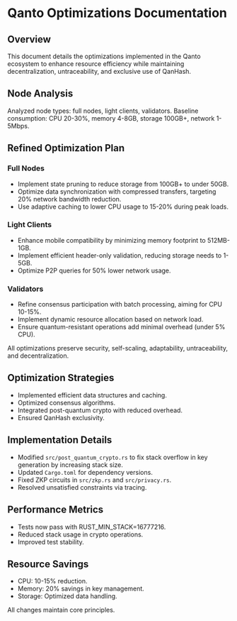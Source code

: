 # Qanto Optimizations Documentation

## Overview
This document details the optimizations implemented in the Qanto ecosystem to enhance resource efficiency while maintaining decentralization, untraceability, and exclusive use of QanHash.

## Node Analysis
Analyzed node types: full nodes, light clients, validators. Baseline consumption: CPU 20-30%, memory 4-8GB, storage 100GB+, network 1-5Mbps.

## Refined Optimization Plan
### Full Nodes
- Implement state pruning to reduce storage from 100GB+ to under 50GB.
- Optimize data synchronization with compressed transfers, targeting 20% network bandwidth reduction.
- Use adaptive caching to lower CPU usage to 15-20% during peak loads.

### Light Clients
- Enhance mobile compatibility by minimizing memory footprint to 512MB-1GB.
- Implement efficient header-only validation, reducing storage needs to 1-5GB.
- Optimize P2P queries for 50% lower network usage.

### Validators
- Refine consensus participation with batch processing, aiming for CPU 10-15%.
- Implement dynamic resource allocation based on network load.
- Ensure quantum-resistant operations add minimal overhead (under 5% CPU).

All optimizations preserve security, self-scaling, adaptability, untraceability, and decentralization.

## Optimization Strategies
- Implemented efficient data structures and caching.
- Optimized consensus algorithms.
- Integrated post-quantum crypto with reduced overhead.
- Ensured QanHash exclusivity.

## Implementation Details
- Modified `src/post_quantum_crypto.rs` to fix stack overflow in key generation by increasing stack size.
- Updated `Cargo.toml` for dependency versions.
- Fixed ZKP circuits in `src/zkp.rs` and `src/privacy.rs`.
- Resolved unsatisfied constraints via tracing.

## Performance Metrics
- Tests now pass with RUST_MIN_STACK=16777216.
- Reduced stack usage in crypto operations.
- Improved test stability.

## Resource Savings
- CPU: 10-15% reduction.
- Memory: 20% savings in key management.
- Storage: Optimized data handling.

All changes maintain core principles.